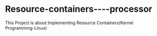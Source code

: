# Resource-containers----processor
This Project is about Implementing Resource Containers(Kernel Programming-Linux)
